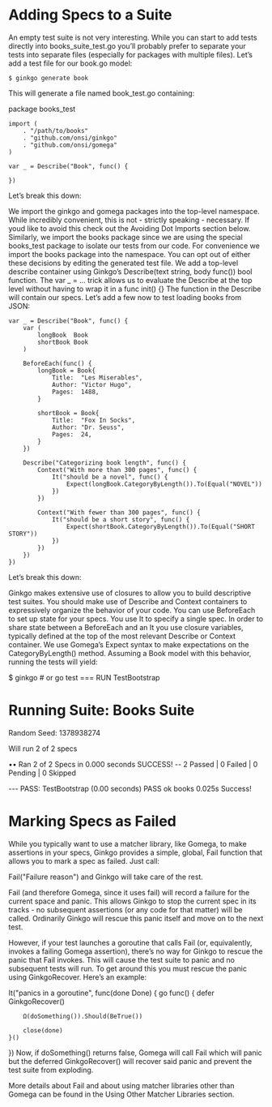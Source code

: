 # Adding Specs to a Suite

An empty test suite is not very interesting. While you can start to add tests directly into books_suite_test.go you’ll probably prefer to separate your tests into separate files (especially for packages with multiple files). Let’s add a test file for our book.go model:
````
$ ginkgo generate book
````
This will generate a file named book_test.go containing:

package books_test

````
import (
    . "/path/to/books"
    . "github.com/onsi/ginkgo"
    . "github.com/onsi/gomega"
)

var _ = Describe("Book", func() {

})
````
Let’s break this down:

We import the ginkgo and gomega packages into the top-level namespace. While incredibly convenient, this is not - strictly speaking - necessary. If youd like to avoid this check out the Avoiding Dot Imports section below.
Similarly, we import the books package since we are using the special books_test package to isolate our tests from our code. For convenience we import the books package into the namespace. You can opt out of either these decisions by editing the generated test file.
We add a top-level describe container using Ginkgo’s Describe(text string, body func()) bool function. The var _ = ... trick allows us to evaluate the Describe at the top level without having to wrap it in a func init() {}
The function in the Describe will contain our specs. Let’s add a few now to test loading books from JSON:

````
var _ = Describe("Book", func() {
    var (
        longBook  Book
        shortBook Book
    )

    BeforeEach(func() {
        longBook = Book{
            Title:  "Les Miserables",
            Author: "Victor Hugo",
            Pages:  1488,
        }

        shortBook = Book{
            Title:  "Fox In Socks",
            Author: "Dr. Seuss",
            Pages:  24,
        }
    })

    Describe("Categorizing book length", func() {
        Context("With more than 300 pages", func() {
            It("should be a novel", func() {
                Expect(longBook.CategoryByLength()).To(Equal("NOVEL"))
            })
        })

        Context("With fewer than 300 pages", func() {
            It("should be a short story", func() {
                Expect(shortBook.CategoryByLength()).To(Equal("SHORT STORY"))
            })
        })
    })
})
````
Let’s break this down:

Ginkgo makes extensive use of closures to allow you to build descriptive test suites.
You should make use of Describe and Context containers to expressively organize the behavior of your code.
You can use BeforeEach to set up state for your specs. You use It to specify a single spec.
In order to share state between a BeforeEach and an It you use closure variables, typically defined at the top of the most relevant Describe or Context container.
We use Gomega’s Expect syntax to make expectations on the CategoryByLength() method.
Assuming a Book model with this behavior, running the tests will yield:

$ ginkgo # or go test
=== RUN TestBootstrap

Running Suite: Books Suite
==========================
Random Seed: 1378938274

Will run 2 of 2 specs

••
Ran 2 of 2 Specs in 0.000 seconds
SUCCESS! -- 2 Passed | 0 Failed | 0 Pending | 0 Skipped

--- PASS: TestBootstrap (0.00 seconds)
PASS
ok      books   0.025s
Success!


# Marking Specs as Failed

While you typically want to use a matcher library, like Gomega, to make assertions in your specs, Ginkgo provides a simple, global, Fail function that allows you to mark a spec as failed. Just call:

Fail("Failure reason")
and Ginkgo will take care of the rest.

Fail (and therefore Gomega, since it uses fail) will record a failure for the current space and panic. This allows Ginkgo to stop the current spec in its tracks - no subsequent assertions (or any code for that matter) will be called. Ordinarily Ginkgo will rescue this panic itself and move on to the next test.

However, if your test launches a goroutine that calls Fail (or, equivalently, invokes a failing Gomega assertion), there’s no way for Ginkgo to rescue the panic that Fail invokes. This will cause the test suite to panic and no subsequent tests will run. To get around this you must rescue the panic using GinkgoRecover. Here’s an example:

It("panics in a goroutine", func(done Done) {
    go func() {
        defer GinkgoRecover()

        Ω(doSomething()).Should(BeTrue())

        close(done)
    }()
})
Now, if doSomething() returns false, Gomega will call Fail which will panic but the deferred GinkgoRecover() will recover said panic and prevent the test suite from exploding.

More details about Fail and about using matcher libraries other than Gomega can be found in the Using Other Matcher Libraries section.